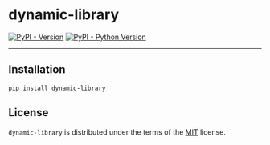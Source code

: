 # dynamic-library

[![PyPI - Version](https://img.shields.io/pypi/v/dynamic-library.svg)](https://pypi.org/project/dynamic-library)
[![PyPI - Python Version](https://img.shields.io/pypi/pyversions/dynamic-library.svg)](https://pypi.org/project/dynamic-library)

-----

## Installation

```console
pip install dynamic-library
```

## License

`dynamic-library` is distributed under the terms of the [MIT](https://spdx.org/licenses/MIT.html) license.
